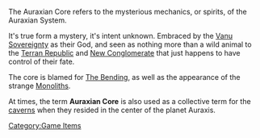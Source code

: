 The Auraxian Core refers to the mysterious mechanics, or spirits, of the
Auraxian System.

It's true form a mystery, it's intent unknown. Embraced by the [Vanu
Sovereignty](Vanu_Sovereignty "wikilink") as their God, and seen as
nothing more than a wild animal to the [Terran
Republic](Terran_Republic "wikilink") and [New
Conglomerate](New_Conglomerate "wikilink") that just happens to have
control of their fate.

The core is blamed for [The Bending](The_Bending "wikilink"), as well as
the appearance of the strange [Monoliths](Monolith "wikilink").

At times, the term **Auraxian Core** is also used as a collective term
for the [caverns](caverns "wikilink") when they resided in the center of
the planet Auraxis.

[Category:Game Items](Category:Game_Items "wikilink")